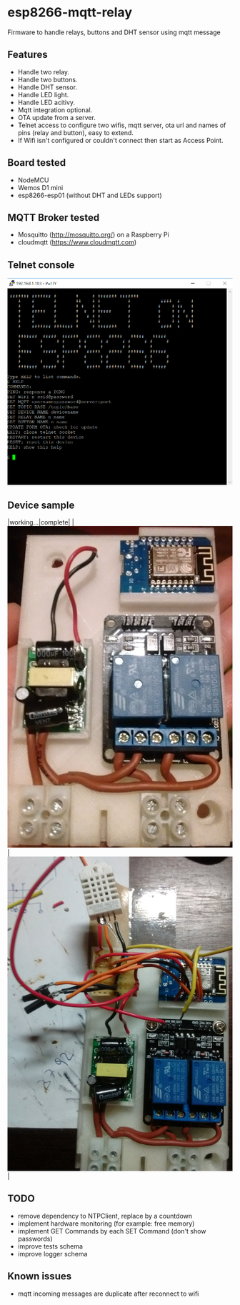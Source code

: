 # esp8266-mqtt-relay
Firmware to handle relays, buttons and DHT sensor using mqtt message

## Features
* Handle two relay.
* Handle two buttons.
* Handle DHT sensor.
* Handle LED light.
* Handle LED acitivy.
* Mqtt integration optional.
* OTA update from a server.
* Telnet access to configure two wifis, mqtt server, ota url and names of pins (relay and button), easy to extend.
* If Wifi isn't configured or couldn't connect then start as Access Point.

## Board tested
* NodeMCU
* Wemos D1 mini
* esp8266-esp01 (without DHT and LEDs support)

## MQTT Broker tested
* Mosquitto (http://mosquitto.org/) on a Raspberry Pi
* cloudmqtt (https://www.cloudmqtt.com)

## Telnet console
![Telnet console](https://github.com/nelopauselli/esp8266-mqtt-relay/raw/master/doc/telnet-screenshot.png  "")

## Device sample
|working...|complete|
|![Device](https://github.com/nelopauselli/esp8266-mqtt-relay/raw/master/doc/device-1.jpg  "") | ![Device](https://github.com/nelopauselli/esp8266-mqtt-relay/raw/master/doc/device-2.jpg  "")|


## TODO
* remove dependency to NTPClient, replace by a countdown
* implement hardware monitoring (for example: free memory)
* implement GET Commands by each SET Command (don't show passwords)
* improve tests schema
* improve logger schema

## Known issues
* mqtt incoming messages are duplicate after reconnect to wifi